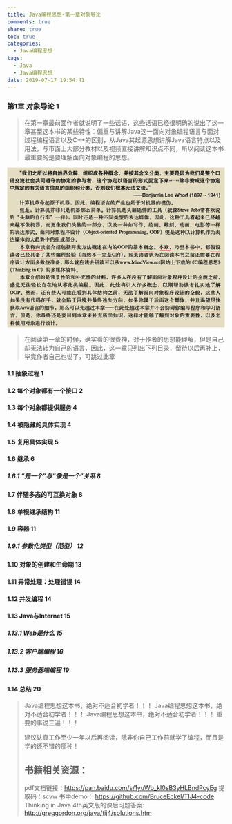 ```yaml
---
title: Java编程思想-第一章对象导论
comments: true
share: true
toc: true
categories:
  - Java编程思想
tags:
  - Java
  - Java编程思想
date: 2019-07-17 19:54:41
---
```




### 第1章 对象导论 1

> 在第一章最前面作者就说明了一些话语，这些话语已经很明确的说出了这一章甚至这本书的某些特性：偏重与讲解Java这一面向对象编程语言与面对过程编程语言以及C++的区别，从Java其起源思想讲解Java语言特点以及用法，与市面上大部分教材以及视频直接讲解知识点不同，所以阅读这本书最重要的是要理解面向对象编程的思想。

![](https://raw.githubusercontent.com/adolphmaster/hexo-next/master/blogPicture/20190717111115.png)

> 在阅读第一章的时候，确实看的很费神，对于作者的思想能理解，但是自己却无法转为自己的语言，因此，这一章只列出下列目录，留待以后再补上，毕竟作者自己也说了，可跳过此章

#### 1.1 抽象过程 1

#### 1.2 每个对象都有一个接口 2
#### 1.3 每个对象都提供服务 4
#### 1.4 被隐藏的具体实现 4
#### 1.5 复用具体实现 5
#### 1.6 继承 6
##### 1.6.1 “是一个”与“像是一个”关系 8
#### 1.7 伴随多态的可互换对象 8
#### 1.8 单根继承结构 11
#### 1.9 容器 11
##### 1.9.1 参数化类型（范型） 12
#### 1.10 对象的创建和生命期 13
#### 1.11 异常处理：处理错误 14
#### 1.12 并发编程 14
#### 1.13 Java与Internet 15
##### 1.13.1 Web是什么 15
##### 1.13.2 客户端编程 16
##### 1.13.3 服务器端编程 19
#### 1.14 总结 20







> Java编程思想这本书，绝对不适合初学者！！！
> Java编程思想这本书，绝对不适合初学者！！！
> Java编程思想这本书，绝对不适合初学者！！！
> 重要的事说三遍！！！
>
> 建议认真工作至少一年以后再阅读，除非你自己工作前就学了编程，而且是学的还不错的那种！
>
> ## 书籍相关资源：
>
> pdf文档链接：https://pan.baidu.com/s/1yuWb_kI0sB3yHLBndPcyEg 提取码：scvw 
> 书中demo： https://github.com/BruceEckel/TIJ4-code
> Thinking in Java 4th英文版的课后习题答案: http://greggordon.org/java/tij4/solutions.htm 